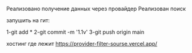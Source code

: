Реализовано получение данных через провайдер
Реализован поиск

запушить на гит:

1-git add *
2-git commit -m '1.1v'
3-git push origin main

хостинг  где лежит  https://provider-filter-sourse.vercel.app/